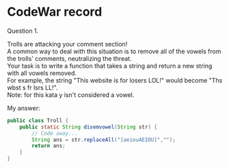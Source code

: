 # CodeWar record  
Question 1.  

Trolls are attacking your comment section!  
A common way to deal with this situation is to remove all of the vowels from the trolls' comments, neutralizing the threat.  
Your task is to write a function that takes a string and return a new string with all vowels removed.  
For example, the string "This website is for losers LOL!" would become "Ths wbst s fr lsrs LL!".  
Note: for this kata y isn't considered a vowel. 

My answer:
```java
public class Troll {
    public static String disemvowel(String str) {
        // Code away...
        String ans = str.replaceAll("[aeiouAEIOU]","");
        return ans;
    }
}
```

